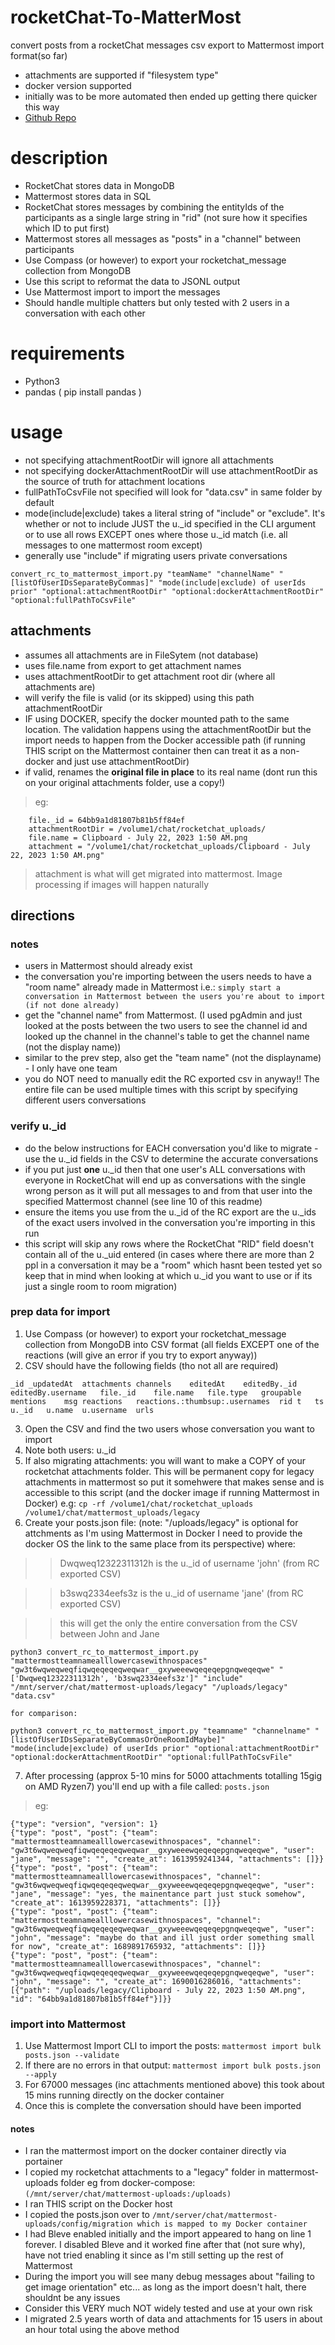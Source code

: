 # rocketChat-To-MatterMost
 convert posts from a rocketChat messages csv export to Mattermost import format(so far)
 - attachments are supported if "filesystem type"
 - docker version supported
 - initially was to be more automated then ended up getting there quicker this way
 - [Github Repo](https://github.com/rivendellstuff/rocketchat-to-mattermost)

# description
- RocketChat stores data in MongoDB
- Mattermost stores data in SQL
- RocketChat stores messages by combining the entityIds of the participants as a single large string in "rid" (not sure how it specifies which ID to put first)
- Mattermost stores all messages as "posts" in a "channel" between participants
- Use Compass (or however) to export your rocketchat_message collection from MongoDB
- Use this script to reformat the data to JSONL output
- Use Mattermost import to import the messages
- Should handle multiple chatters but only tested with 2 users in a conversation with each other

# requirements
- Python3
- pandas ( pip install pandas )

# usage
- not specifying attachmentRootDir will ignore all attachments
- not specifying dockerAttachmentRootDir will use attachmentRootDir as the source of truth for attachment locations
- fullPathToCsvFile not specified will look for "data.csv" in same folder by default
- mode(include|exclude) takes a literal string of "include" or "exclude". It's whether or not to include JUST the u._id specified in the CLI argument or to use all rows EXCEPT ones where those u._id match (i.e. all messages to one mattermost room except)
- generally use "include" if migrating users private conversations

```
convert_rc_to_mattermost_import.py "teamName" "channelName" "[listOfUserIDsSeparateByCommas]" "mode(include|exclude) of userIds prior" "optional:attachmentRootDir" "optional:dockerAttachmentRootDir" "optional:fullPathToCsvFile"
```

## attachments
- assumes all attachments are in FileSytem (not database)
- uses file.name from export to get attachment names
- uses attachmentRootDir to get attachment root dir (where all attachments are)
- will verify the file is valid (or its skipped) using this path attachmentRootDir 
- IF using DOCKER, specify the docker mounted path to the same location. The validation happens using the attachmentRootDir but the import needs to happen from the Docker accessible path (if running THIS script on the Mattermost container then can treat it as a non-docker and just use attachmentRootDir)
- if valid, renames the **original file in place** to its real name (dont run this on your original attachments folder, use a copy!)
> eg: 
```
    file._id = 64bb9a1d81807b81b5ff84ef
    attachmentRootDir = /volume1/chat/rocketchat_uploads/
    file.name = Clipboard - July 22, 2023 1:50 AM.png
    attachment = "/volume1/chat/rocketchat_uploads/Clipboard - July 22, 2023 1:50 AM.png"
```
> attachment is what will get migrated into mattermost. Image processing if images will happen naturally

## directions
### notes
- users in Mattermost should already exist
- the conversation you're importing between the users needs to have a "room name" already made in Mattermost i.e.: ```simply start a conversation in Mattermost between the users you're about to import (if not done already) ```
- get the "channel name" from Mattermost. (I used pgAdmin and just looked at the posts between the two users to see the channel id and looked up the channel in the channel's table to get the channel name (not the display name))
- similar to the prev step, also get the "team name" (not the displayname) - I only have one team
- you do NOT need to manually edit the RC exported csv in anyway!! The entire file can be used multiple times with this script by specifying different users conversations

### verify u._id
- do the below instructions for EACH conversation you'd like to migrate - use the u._id fields in the CSV to determine the accurate conversations
- if you put just **one** u._id then that one user's ALL conversations with everyone in RocketChat will end up as conversations with the single wrong person as it will put all messages to and from that user into the specified Mattermost channel (see line 10 of this readme)
- ensure the items you use from the u._id of the RC export are the u._ids of the exact users involved in the conversation you're importing in this run
- this script will skip any rows where the RocketChat "RID" field doesn't  contain all of the u._uid entered (in cases where there are more than 2 ppl in a conversation it may be a "room" which hasnt been tested yet so keep that in mind when looking at which u._id you want to use or if its just a single room to room migration)

### prep data for import
1. Use Compass (or however) to export your rocketchat_message collection from MongoDB into CSV format (all fields EXCEPT one of the reactions (will give an error if you try to export anyway))
2. CSV should have the following fields (tho not all are required)
``` 
_id	_updatedAt	attachments	channels	editedAt	editedBy._id	editedBy.username	file._id	file.name	file.type	groupable	mentions	msg	reactions	reactions.:thumbsup:.usernames	rid t	ts	u._id	u.name	u.username	urls
```
3. Open the CSV and find the two users whose conversation you want to import
4. Note both users: u._id
5. If also migrating attachments: you will want to make a COPY of your rocketchat attachments folder. This will be permanent copy for legacy attachments in mattermost so put it somehwere that makes sense and is accessible to this script (and the docker image if running Mattermost in Docker) e.g: ```cp -rf /volume1/chat/rocketchat_uploads /volume1/chat/mattermost_uploads/legacy```
6. Create your posts.json file: (note: "/uploads/legacy" is optional for attchments as I'm using Mattermost in Docker I need to provide the docker OS the link to the same place from its perspective) where:
>> Dwqweq12322311312h is the u._id of username 'john' (from RC exported CSV)

>> b3swq2334eefs3z is the u._id of username 'jane' (from RC exported CSV)

>> this will get the only the entire conversation from the CSV between John and Jane

```
python3 convert_rc_to_mattermost_import.py "mattermostteamnamealllowercasewithnospaces" "gw3t6wqweqweqfiqwqeqeqeqweqwar__gxyweeewqeqeqepgnqweqeqwe" "['Dwqweq12322311312h', 'b3swq2334eefs3z']" "include" "/mnt/server/chat/mattermost-uploads/legacy" "/uploads/legacy" "data.csv"
```
```
for comparison:

python3 convert_rc_to_mattermost_import.py "teamname" "channelname" "[listOfUserIDsSeparateByCommasOrOneRoomIdMaybe]" "mode(include|exclude) of userIds prior" "optional:attachmentRootDir" "optional:dockerAttachmentRootDir" "optional:fullPathToCsvFile"
```

7. After processing (approx 5-10 mins for 5000 attachments totalling 15gig on AMD Ryzen7) you'll end up with a file called: ```posts.json```
> eg: 

```
{"type": "version", "version": 1}
{"type": "post", "post": {"team": "mattermostteamnamealllowercasewithnospaces", "channel": "gw3t6wqweqweqfiqwqeqeqeqweqwar__gxyweeewqeqeqepgnqweqeqwe", "user": "jane", "message": "", "create_at": 1613959241344, "attachments": []}}
{"type": "post", "post": {"team": "mattermostteamnamealllowercasewithnospaces", "channel": "gw3t6wqweqweqfiqwqeqeqeqweqwar__gxyweeewqeqeqepgnqweqeqwe", "user": "jane", "message": "yes, the mainentance part just stuck somehow", "create_at": 1613959228371, "attachments": []}}
{"type": "post", "post": {"team": "mattermostteamnamealllowercasewithnospaces", "channel": "gw3t6wqweqweqfiqwqeqeqeqweqwar__gxyweeewqeqeqepgnqweqeqwe", "user": "john", "message": "maybe do that and ill just order something small for now", "create_at": 1689891765932, "attachments": []}}
{"type": "post", "post": {"team": "mattermostteamnamealllowercasewithnospaces", "channel": "gw3t6wqweqweqfiqwqeqeqeqweqwar__gxyweeewqeqeqepgnqweqeqwe", "user": "john", "message": "", "create_at": 1690016286016, "attachments": [{"path": "/uploads/legacy/Clipboard - July 22, 2023 1:50 AM.png", "id": "64bb9a1d81807b81b5ff84ef"}]}}
```

### import into Mattermost
1. Use Mattermost Import CLI to import the posts: ```mattermost import bulk posts.json --validate```
2. If there are no errors in that output: ```mattermost import bulk posts.json --apply``` 
3. For 67000 messages (inc attachments mentioned above) this took about 15 mins running directly on the docker container
4. Once this is complete the conversation should have been imported
#### notes
- I ran the mattermost import on the docker container directly via portainer
- I copied my rocketchat attachments to a "legacy" folder in mattermost-uploads folder eg from docker-compose: ``` (/mnt/server/chat/mattermost-uploads:/uploads) ```
- I ran THIS script on the Docker host
- I copied the posts.json over to ```/mnt/server/chat/mattermost-uploads/config/migration which is mapped to my Docker container ```
- I had Bleve enabled initially and the import appeared to hang on line 1 forever. I disabled Bleve and it worked fine after that (not sure why), have not tried enabling it since as I'm still setting up the rest of Mattermost
- During the import you will see many debug messages about "failing to get image orientation" etc... as long as the import doesn't halt, there shouldnt be any issues
- Consider this VERY much NOT widely tested and use at your own risk
- I migrated 2.5 years worth of data and attachments for 15 users in about an hour total using the above method